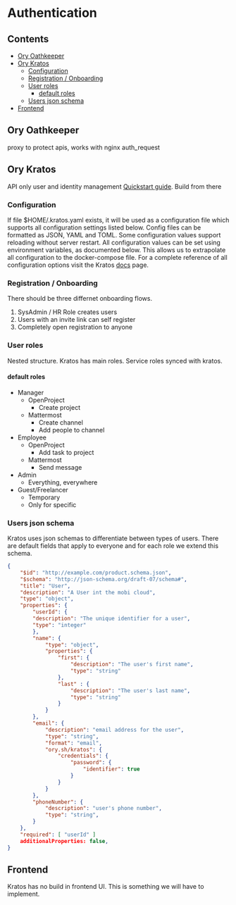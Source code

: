 # Authentication <!-- omit in toc -->

## Contents <!-- omit in toc -->
- [Ory Oathkeeper](#ory-oathkeeper)
- [Ory Kratos](#ory-kratos)
  - [Configuration](#configuration)
  - [Registration / Onboarding](#registration--onboarding)
  - [User roles](#user-roles)
    - [default roles](#default-roles)
  - [Users json schema](#users-json-schema)
- [Frontend](#frontend)




## Ory Oathkeeper
proxy to protect apis, works with nginx auth_request

## Ory Kratos
API only user and identity management
[Quickstart guide](https://www.ory.sh/docs/kratos/quickstart). Build from there

### Configuration
If file $HOME/.kratos.yaml exists, it will be used as a configuration file which supports all configuration settings listed below.
Config files can be formatted as JSON, YAML and TOML. Some configuration values support reloading without server restart. All configuration values can be set using environment variables, as documented below. This allows us to extrapolate all configuration to the docker-compose file. For a complete reference of all configuration options visit the Kratos [docs](https://www.ory.sh/docs/kratos/reference/configuration) page.

### Registration / Onboarding
There should be three differnet onboarding flows.
1. SysAdmin / HR Role creates users
2. Users with an invite link can self register
3. Completely open registration to anyone
   


### User roles
Nested structure. Kratos has main roles. Service roles synced with kratos. 

#### default roles
- Manager
  - OpenProject
    - Create project
  - Mattermost
    - Create channel
    - Add people to channel
- Employee
  - OpenProject
    - Add task to project
  - Mattermost
    - Send message
- Admin
  - Everything, everywhere
- Guest/Freelancer
  - Temporary
  - Only for specific 

### Users json schema
Kratos uses json schemas to differentiate between types of users. There are default fields that apply to everyone and for each role we extend this schema.

```json
{
    "$id": "http://example.com/product.schema.json",
    "$schema": "http://json-schema.org/draft-07/schema#",
    "title": "User",
    "description": "A User int the mobi cloud",
    "type": "object",
    "properties": {
        "userId": {
        "description": "The unique identifier for a user",
        "type": "integer"
        },
        "name": {
            "type": "object",
            "properties": {
                "first": {
                    "description": "The user's first name",
                    "type": "string"
                },
                "last" : {
                    "description": "The user's last name",
                    "type": "string"
                }
            }
        },
        "email": {
            "description": "email address for the user",
            "type": "string",
            "format": "email",
            "ory.sh/kratos": {
                "credentials": {
                    "password": {
                        "identifier": true
                    }
                }
            }
        },
        "phoneNumber": {
            "description": "user's phone number",
            "type": "string",
        }
    },
    "required": [ "userId" ]
    additionalProperties: false,
}
```
## Frontend
Kratos has no build in frontend UI. This is something we will have to implement.